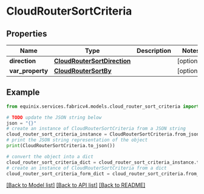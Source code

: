 # CloudRouterSortCriteria


## Properties

Name | Type | Description | Notes
------------ | ------------- | ------------- | -------------
**direction** | [**CloudRouterSortDirection**](CloudRouterSortDirection.md) |  | [optional] 
**var_property** | [**CloudRouterSortBy**](CloudRouterSortBy.md) |  | [optional] 

## Example

```python
from equinix.services.fabricv4.models.cloud_router_sort_criteria import CloudRouterSortCriteria

# TODO update the JSON string below
json = "{}"
# create an instance of CloudRouterSortCriteria from a JSON string
cloud_router_sort_criteria_instance = CloudRouterSortCriteria.from_json(json)
# print the JSON string representation of the object
print(CloudRouterSortCriteria.to_json())

# convert the object into a dict
cloud_router_sort_criteria_dict = cloud_router_sort_criteria_instance.to_dict()
# create an instance of CloudRouterSortCriteria from a dict
cloud_router_sort_criteria_form_dict = cloud_router_sort_criteria.from_dict(cloud_router_sort_criteria_dict)
```
[[Back to Model list]](../README.md#documentation-for-models) [[Back to API list]](../README.md#documentation-for-api-endpoints) [[Back to README]](../README.md)


